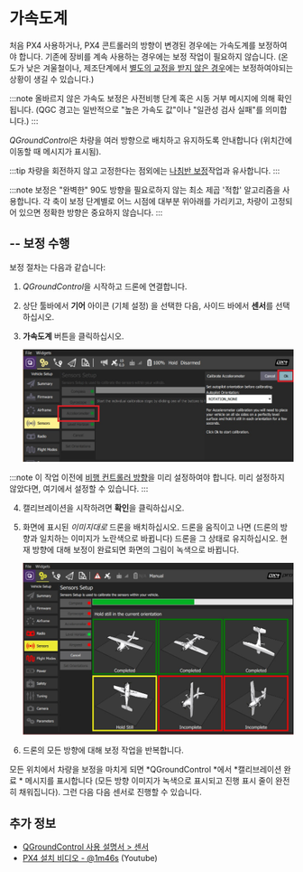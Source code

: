 # 가속도계 

처음 PX4 사용하거나, PX4 콘트롤러의 방향이 변경된 경우에는 가속도계를 보정하여야 합니다. 기존에 장비를 계속 사용하는 경우에는 보정 작업이 필요하지 않습니다. (온도가 낮은 겨울철이나, 제조단계에서 [별도의 교정을 받지 않은 경우](../advanced_config/sensor_thermal_calibration.md)에는 보정하여야되는 상황이 생길 수 있습니다.)

:::note
올바르지 않은 가속도 보정은 사전비행 단계 혹은 시동 거부 메시지에 의해 확인됩니다. (QGC 경고는 일반적으로 "높은 가속도 값"이나 "일관성 검사 실패"를 의미합니다.)
:::

*QGroundControl*은 차량을 여러 방향으로 배치하고 유지하도록 안내합니다 (위치간에 이동할 때 메시지가 표시됨).

:::tip
차량을 회전하지 않고 고정한다는 점외에는 [나침반 보정](../config/compass.md)작업과 유사합니다.
:::

:::note
보정은 "완벽한" 90도 방향을 필요로하지 않는 최소 제곱 '적합' 알고리즘을 사용합니다. 각 축이 보정 단계별로 어느 시점에 대부분 위아래를 가리키고, 차량이 고정되어 있으면 정확한 방향은 중요하지 않습니다.
:::

## -- 보정 수행

보정 절차는 다음과 같습니다:

1. *QGroundControl*을 시작하고 드론에 연결합니다.
2. 상단 툴바에서 **기어** 아이콘 (기체 설정) 을 선택한 다음, 사이드 바에서 **센서**를 선택하십시오.
3. **가속도계** 버튼을 클릭하십시오.
    
    ![가속도계 캘리브레이션 ](../../assets/qgc/setup/sensor/accelerometer.jpg)
    
:::note
이 작업 이전에 [비행 컨트롤러 방향](../config/flight_controller_orientation.md)을 미리 설정하여야 합니다. 미리 설정하지 않았다면, 여기에서 설정할 수 있습니다.
:::

4. 캘리브레이션을 시작하려면 **확인**을 클릭하십시오.

5. 화면에 표시된 *이미지대로* 드론을 배치하십시오. 드론을 움직이고 나면 (드론의 방향과 일치하는 이미지가 노란색으로 바뀝니다) 드론을 그 상태로 유지하십시오. 현재 방향에 대해 보정이 완료되면 화면의 그림이 녹색으로 바뀝니다.
    
    ![가속도계 캘리브레이션](../../assets/qgc/setup/sensor/accelerometer_positions_px4.jpg)

6. 드론의 모든 방향에 대해 보정 작업을 반복합니다. 

모든 위치에서 차량을 보정을 마치게 되면 *QGroundControl *에서 *캘리브레이션 완료 * 메시지를 표시합니다 (모든 방향 이미지가 녹색으로 표시되고 진행 표시 줄이 완전히 채워집니다). 그런 다음 다음 센서로 진행할 수 있습니다.

## 추가 정보

* [QGroundControl 사용 설명서 > 센서](https://docs.qgroundcontrol.com/en/SetupView/sensors_px4.html#accelerometer)
* [PX4 설치 비디오 - @1m46s](https://youtu.be/91VGmdSlbo4?t=1m46s) (Youtube)